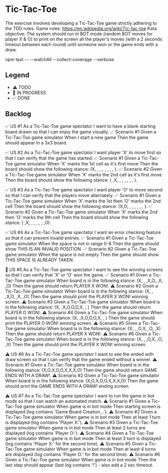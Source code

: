 # Tic-Tac-Toe
The exercise involves developing a Tic-Tac-Toe game strictly adhering to the TDD rules.
Game rules: https://en.wikipedia.org/wiki/Tic-tac-toe
Kata objective:
The system should run in BOT mode (random BOT moves for player X & O) to print on the screen all the player's moves (with a 2 seconds timeout between each round) until someone won or the game ends with a draw.

npm test -- --watchAll --collect-coverage --verbose

## Legend
- ⚠ TODO
- 🚧 IN PROGRESS
- ✅ DONE

## Backlog
✅ US #1 As a Tic-Tac-Toe game spectator I want to have a blank starting board drawn so that I can enjoy the game visually.
 ✅ Scenario #1 Given a Tic-Tac-Toe game simulator When I start a new game Then the game should appear in a 3x3 board.

✅ US #2 As a Tic-Tac-Toe game spectator I want player 'X' to move first so that I can verify that the game has started.
 ✅ Scenario #1 Given a Tic-Tac-Toe game simulator When 'X' marks the 1st cell as it's first move Then the board should show the following stance: (X, , , , , , , , ).
 ✅ Scenario #2 Given a Tic-Tac-Toe game simulator When 'X' marks the 2nd cell as it's first move Then the board should show the following stance: ( ,X, , , , , , , ).

✅ US #3 As a Tic-Tac-Toe game spectator I want player 'O' to move second so that I can verify that the players move alternately.
 ✅ Scenario #1 Given a Tic-Tac-Toe game simulator When 'X' marks the 1st then 'O' marks the 2nd cell Then the board should show the following stance: (X,O, , , , , , , ).
 ✅ Scenario #2 Given a Tic-Tac-Toe game simulator When 'X' marks the 2nd then 'O' marks the 9th cell Then the board should show the following stance: ( ,X, , , , , , ,O).

✅ US #4 As a Tic-Tac-Toe game spectator I want an error checking feature so that it can prevent invalid entries.
 ✅ Scenario #1 Given a Tic-Tac-Toe game simulator When the space is not in range 0-8 Then the game should show THIS IS AN INVALID POSITION.
 ✅ Scenario #2 Given a Tic-Tac-Toe game simulator When the space is not empty Then the game should show THIS SPACE IS ALREADY TAKEN.

🚧 US #5 As a Tic-Tac-Toe game spectator I want to see the winning screens so that I can verify that 'X' or 'O' won the game.
 ✅ Scenario #1 Given a Tic-Tac-Toe game simulator When board is in the following stance: (X, , ,X,O, ,X, ,O) Then the game should return PLAYER X WON!.
 ⚠ Scenario #2 Given a Tic-Tac-Toe game simulator When board is in the following stance: (X, , ,X,O, ,X, ,O) Then the game should print the PLAYER X WON! winning screen.
 ⚠ Scenario #3 Given a Tic-Tac-Toe game simulator When board is in the following stance: (X, ,X,O,O,O,X, , ) Then the game should return PLAYER O WON!.
 ⚠ Scenario #4 Given a Tic-Tac-Toe game simulator When board is in the following stance: (X, ,X,O,O,O,X, , ) Then the game should print the PLAYER O WON! winning screen.
 ⚠ Scenario #5 Given a Tic-Tac-Toe game simulator When board is in the following stance: (X, , ,O,X, ,O, ,X) Then the game should return PLAYER X WON!.
 ⚠ Scenario #6 Given a Tic-Tac-Toe game simulator When board is in the following stance: (X, , ,O,X, ,O, ,X) Then the game should print the PLAYER X WON! winning screen.

⚠ US #6 As a Tic-Tac-Toe game spectator I want to see the ended with draw screen so that I can verify that the game ended without a winner.
 ⚠ Scenario #1 Given a Tic-Tac-Toe game simulator When board is in the following stance: (X,O,X,O,O,X,X,X,O) Then the game should return GAME ENDS WITH A DRAW!.
 ⚠ Scenario #2 Given a Tic-Tac-Toe game simulator When board is in the following stance: (X,O,X,O,O,X,X,X,O) Then the game should print the GAME ENDS WITH A DRAW! ending screen.

⚠ US #7 As a Tic-Tac-Toe game spectator I want to run the game in bot mode so that I can watch an automated match.
 ⚠ Scenario #1 Given a Tic-Tac-Toe game simulator When game is in bot mode Then starting screen is displayed (log contains 'Game Board Creation...').
 ⚠ Scenario #2 Given a Tic-Tac-Toe game simulator When game is in bot mode Then at least 1 turn is displayed (log contains 'Player X:').
 ⚠ Scenario #3 Given a Tic-Tac-Toe game simulator When game is in bot mode Then at least 2 turns are displayed (log contains 'Player O:').
 ⚠ Scenario #4 Given a Tic-Tac-Toe game simulator When game is in bot mode Then at least 3 turn is displayed (log contains 'Player X:' for the second time).
 ⚠ Scenario #5 Given a Tic-Tac-Toe game simulator When game is in bot mode Then at least 4 turns are displayed (log contains 'Player O:' for the second time).
 ⚠ Scenario #6 Given a Tic-Tac-Toe game simulator When game is in bot mode Then the last step should appear (last log contains '!') - also add a 2 sec timeout.

